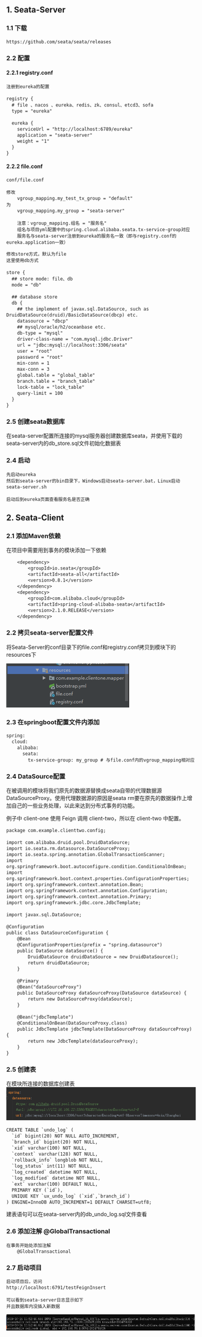 ## 1. Seata-Server
### 1.1 下载
```
https://github.com/seata/seata/releases
```

### 2.2 配置
#### 2.2.1 registry.conf
```
注册到eureka的配置

registry {
  # file 、nacos 、eureka、redis、zk、consul、etcd3、sofa
  type = "eureka"
  
  eureka {
    serviceUrl = "http://localhost:6789/eureka"
    application = "seata-server"
    weight = "1"
  }
}
```

#### 2.2.2 file.conf
```
conf/file.conf

修改
    vgroup_mapping.my_test_tx_group = "default"
为
    vgroup_mapping.my_group = "seata-server"
    
    注意：vgroup_mapping.组名 = "服务名"
    组名与项目yml配置中的spring.cloud.alibaba.seata.tx-service-group对应
    服务名与seata-server注册到eureka的服务名一致（即与registry.conf的eureka.application一致）
```

```
修改store方式，默认为file
这里使用db方式

store {
  ## store mode: file、db
  mode = "db"

  ## database store
  db {
    ## the implement of javax.sql.DataSource, such as DruidDataSource(druid)/BasicDataSource(dbcp) etc.
    datasource = "dbcp"
    ## mysql/oracle/h2/oceanbase etc.
    db-type = "mysql"
    driver-class-name = "com.mysql.jdbc.Driver"
    url = "jdbc:mysql://localhost:3306/seata"
    user = "root"
    password = "root"
    min-conn = 1
    max-conn = 3
    global.table = "global_table"
    branch.table = "branch_table"
    lock-table = "lock_table"
    query-limit = 100
  }
}
```

### 2.5 创建seata数据库
在seata-server配置所连接的mysql服务器创建数据库seata，并使用下载的seata-server内的db_store.sql文件初始化数据表

### 2.4 启动
```
先启动eureka
然后到seata-server的bin目录下，Windows启动seata-server.bat，Linux启动seata-server.sh

启动后到eureka页面查看服务名是否正确
```

## 2. Seata-Client
### 2.1 添加Maven依赖
在项目中需要用到事务的模块添加一下依赖
```
    <dependency>
        <groupId>io.seata</groupId>
        <artifactId>seata-all</artifactId>
        <version>0.8.1</version>
    </dependency>
    <dependency>
        <groupId>com.alibaba.cloud</groupId>
        <artifactId>spring-cloud-alibaba-seata</artifactId>
        <version>2.1.0.RELEASE</version>
    </dependency>
```

### 2.2 拷贝seata-server配置文件
将Seata-Server的conf目录下的file.conf和registry.conf拷贝到模块下的resources下

![picture1](https://github.com/13535048320/spring-cloud-seata-demo/blob/master/pictures/1.jpg)


### 2.3 在springboot配置文件内添加
```
spring:
  cloud:
    alibaba:
      seata:
        tx-service-group: my_group # 与file.conf内的vgroup_mapping相对应
```

### 2.4 DataSource配置
在被调用的模块将我们原先的数据源替换成seata自带的代理数据源DataSourceProxy。使用代理数据源的原因是seata rm要在原先的数据操作上增加自己的一些业务处理，以此来达到分布式事务的功能。

例子中 client-one 使用 Feign 调用 client-two，所以在 client-two 中配置。
```
package com.example.clienttwo.config;

import com.alibaba.druid.pool.DruidDataSource;
import io.seata.rm.datasource.DataSourceProxy;
import io.seata.spring.annotation.GlobalTransactionScanner;
import org.springframework.boot.autoconfigure.condition.ConditionalOnBean;
import org.springframework.boot.context.properties.ConfigurationProperties;
import org.springframework.context.annotation.Bean;
import org.springframework.context.annotation.Configuration;
import org.springframework.context.annotation.Primary;
import org.springframework.jdbc.core.JdbcTemplate;

import javax.sql.DataSource;

@Configuration
public class DataSourceConfiguration {
    @Bean
    @ConfigurationProperties(prefix = "spring.datasource")
    public DataSource dataSource() {
        DruidDataSource druidDataSource = new DruidDataSource();
        return druidDataSource;
    }

    @Primary
    @Bean("dataSourceProxy")
    public DataSourceProxy dataSourceProxy(DataSource dataSource) {
        return new DataSourceProxy(dataSource);
    }

    @Bean("jdbcTemplate")
    @ConditionalOnBean(DataSourceProxy.class)
    public JdbcTemplate jdbcTemplate(DataSourceProxy dataSourceProxy) {
        return new JdbcTemplate(dataSourceProxy);
    }
}
```

### 2.5 创建表
在模块所连接的数据库创建表
![picture2](https://github.com/13535048320/spring-cloud-seata-demo/blob/master/pictures/2.jpg)
```
CREATE TABLE `undo_log` (
  `id` bigint(20) NOT NULL AUTO_INCREMENT,
  `branch_id` bigint(20) NOT NULL,
  `xid` varchar(100) NOT NULL,
  `context` varchar(128) NOT NULL,
  `rollback_info` longblob NOT NULL,
  `log_status` int(11) NOT NULL,
  `log_created` datetime NOT NULL,
  `log_modified` datetime NOT NULL,
  `ext` varchar(100) DEFAULT NULL,
  PRIMARY KEY (`id`),
  UNIQUE KEY `ux_undo_log` (`xid`,`branch_id`)
) ENGINE=InnoDB AUTO_INCREMENT=1 DEFAULT CHARSET=utf8;
```
建表语句可以在seata-server内的db_undo_log.sql文件查看

### 2.6 添加注解 @GlobalTransactional
```
在事务开始处添加注解
    @GlobalTransactional
```

### 2.7 启动项目
```
启动项目后，访问
http://localhost:6791/testFeignInsert

可以看到seata-server日志显示如下
并且数据库内没插入新数据
```
![picture3](https://github.com/13535048320/spring-cloud-seata-demo/blob/master/pictures/3.jpg)
